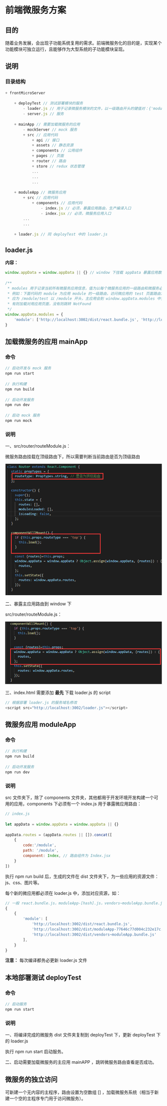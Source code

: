 # 前端微服务方案

## 目的

随着业务发展，会出现子功能系统复用的需求。前端微服务化的目的是，实现某个功能模块可独立运行，且能够作为大型系统的子功能模块呈现。

## 说明

### 目录结构

``` javascript
+ frontMicroServer
	
	+ deployTest // 测试部署模块的服务
		- loader.js // 用于记录微服务模块的文件，以一级路由开头的键值对：{'module': ['http://localhost:3002/a.js']}，数组内为相关联的 js
		- server.js // 服务

	+ mainApp // 需要加载微服务的应用
		- mockServer // mock 服务
		+ src // 应用代码
			+ api // 接口
			+ assets // 静态资源
			+ components // 公用组件
			+ pages // 页面
			+ router // 路由
			+ store // redux 状态管理
			...
			...
			...

	+ moduleApp // 微服务应用
		+ src // 应用代码
			+ components // 应用代码
				- index.js // 必须，暴露应用路由，生产编译入口
				- index.jsx // 必须，微服务应用入口
		...
		...

	+ loader.js // 同 deployTest 中的 loader.js
```

## loader.js

**内容：**
```javascript
window.appData = window.appData || {} // window 下挂载 appData 暴露应用数据用于通信

/** 
 * modules 用于记录当前所有微服务应用信息，值为以每个微服务应用的一级路由和微服务必需的js 文件数组组成的对象
 * 例如：下面代码的 module 为应用 module 的一级路由，访问微应用的 test 页面路由为：/module/test,
 * 应为 /module/test 以 /module 开头，主应用会到 window.appData.modules 中查找是否有 module 属性的值，
 * 有则加载对用应用页面，没有则跳转 NotFound
 */
window.appData.modules = {
	'module': ['http://localhost:3002/dist/react.bundle.js', 'http://localhost:3002/dist/moduleApp-77646c77d004c232e17c.js', 'http://localhost:3002/dist/vendors~moduleApp.bundle.js']
}
```

## 加载微服务的应用 mainApp

### 命令

``` javascript
// 启动开发与 mock 服务
npm run start

// 执行构建
npm run build

// 启动开发服务
npm run dev

// 启动 mock 服务
npm run mock
```

### 说明

一、src/router/routeModule.js：

微服务路由挂载在顶级路由下，所以需要判断当前路由是否为顶级路由

![code](https://github.com/weichaozhan/frontMiniServer/blob/master/react/readmeAssets/mainAppCode2.png?raw=true)

二、暴露主应用路由到 window 下

src/router/routeModule.js：

![code](https://github.com/weichaozhan/frontMiniServer/blob/master/react/readmeAssets/mainAppCode1.png?raw=true)

三、index.html 需要添加 **最先** 下载 loader.js 的 script

```javascript
// 根据部署 loader.js 的服务域名修改
<script src="http://localhost:3002/loader.js"></script>
```

## 微服务应用 moduleApp

### 命令
```javascript
// 执行构建
npm run build

// 启动开发服务
npm run dev

```

### 说明

src 文件夹下，除了 components 文件夹，其他都用于开发环境开发构建一个可用的应用，components 下必须有一个 index.js 用于暴露微应用路由：

```javascript
// index.js

let appData = window.appData = window.appData || {}

appData.routes = (appData.routes || []).concat([
	{
		code:'/module',    
		path: '/module',
		component: Index, // 路由组件为 Index.jsx
	}
])
```

执行 npm run build 后，生成的文件在 dist 文件夹下，为一些应用的资源文件：js、css、图片等。

每个新的微应用都必须在 loader.js 中，添加对应资源，如：

```javascript
// 一般 react.bundle.js，moduleApp-[hash].js，vendors~moduleApp.bundle.js 三个按顺序添加到数组中
{
	{
		'module': [
			'http://localhost:3002/dist/react.bundle.js', 
			'http://localhost:3002/dist/moduleApp-77646c77d004c232e17c.js', 
			'http://localhost:3002/dist/vendors~moduleApp.bundle.js'
		],
	}
}
```

**注意：** 每次编译都务必更新 loader.js 文件


## 本地部署测试 deployTest

### 命令

```javascript
// 启动服务
npm run start
```

### 说明

一、将编译完成的微服务 dist 文件夹复制到 deployTest 下，更新 deployTest 下的 loader.js

执行 npm run start 启动服务。

二、启动需要加载微服务的主应用 mainAPP ，跳转微服务路由查看是否成功。

## 微服务的独立访问

可新建一个无内容的主程序，路由设置为空数组 [] ，加载微服务系统（相当于新建一个空的主程序专门用于访问微服务）。